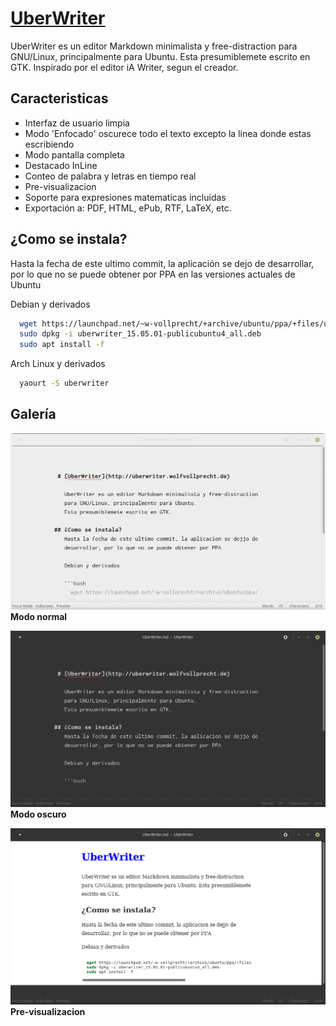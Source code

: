 # [UberWriter](http://uberwriter.wolfvollprecht.de)

UberWriter es un editor Markdown minimalista y free-distraction para GNU/Linux, principalmente para Ubuntu.
Esta presumiblemete escrito en GTK.
Inspirado por el editor iA Writer, segun el creador.

## Caracteristicas

+ Interfaz de usuario limpia
+ Modo 'Enfocado' oscurece todo el texto excepto la linea donde estas escribiendo
+ Modo pantalla completa
+ Destacado InLine
+ Conteo de palabra y letras en tiempo real
+ Pre-visualizacion
+ Soporte para expresiones matematicas incluidas
+ Exportación a: PDF, HTML, ePub, RTF, LaTeX, etc.

## ¿Como se instala?
Hasta la fecha de este ultimo commit, la aplicación se dejo de desarrollar, por lo que no se puede obtener por PPA en las versiones actuales de Ubuntu

Debian y derivados

```bash
  wget https://launchpad.net/~w-vollprecht/+archive/ubuntu/ppa/+files/uberwriter_15.05.01-publicubuntu4_all.deb
  sudo dpkg -i uberwriter_15.05.01-publicubuntu4_all.deb
  sudo apt install -f
```

Arch Linux y derivados

```bash
  yaourt -S uberwriter
```

## Galería

![](./UberWriter_images/1_normalmode.png)
**Modo normal**

![](./UberWriter_images/2_darkmode.png)
**Modo oscuro**

![](./UberWriter_images/3_previewmode.png)
**Pre-visualizacion**
